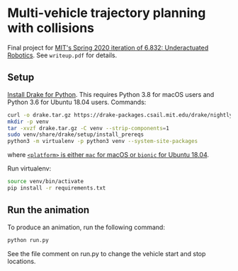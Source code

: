 # Multi-vehicle trajectory planning with collisions

Final project for [MIT's Spring 2020 iteration of 6.832: Underactuated
Robotics](http://underactuated.csail.mit.edu/Spring2020/). See `writeup.pdf` for
details.

## Setup

[Install Drake for
Python](https://drake.mit.edu/python_bindings.html#inside-virtualenv). This
requires Python 3.8 for macOS users and Python 3.6 for Ubuntu 18.04 users.
Commands:
```sh
curl -o drake.tar.gz https://drake-packages.csail.mit.edu/drake/nightly/drake-latest-<platform>.tar.gz
mkdir -p venv
tar -xvzf drake.tar.gz -C venv --strip-components=1
sudo venv/share/drake/setup/install_prereqs
python3 -m virtualenv -p python3 venv --system-site-packages
```
where [`<platform>` is either `mac` for macOS or `bionic` for Ubuntu 18.04](https://drake.mit.edu/from_binary.html#binary-installation).

Run virtualenv:
```sh
source venv/bin/activate
pip install -r requirements.txt
```

## Run the animation

To produce an animation, run the following command:
```sh
python run.py
```

See the file comment on run.py to change the vehicle start and stop locations.
